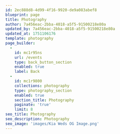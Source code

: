 ```yaml
---
id: 2ec888d8-4d99-4f16-9920-de9a083abef8
blueprint: page
title: Photography
author: 7a456eac-2bba-4018-a5f5-91500218e80a
updated_by: 7a456eac-2bba-4018-a5f5-91500218e80a
updated_at: 1751106176
template: photography
page_builder:
  -
    id: mc1r95ns
    url: /events
    type: back_button_section
    enabled: true
    label: Back
  -
    id: mc1r9800
    collections: photography
    type: photography_section
    enabled: true
    section_title: Photography
    paginate: 'true'
    limit: 8
seo_title: Photography
seo_description: Photography
seo_image: 'images/Kia Weds OG Image.png'
---
```

